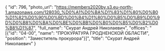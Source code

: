 {
    "id": 796,
    "photo_url": "https://members2020by.s3.eu-north-1.amazonaws.com/128030_%D0%A1%D0%BA%D1%83%D1%80%D0%B0%D1%82%D0%90%D0%BD%D0%B4%D1%80%D0%B5%D0%B9%D0%9D%D0%B8%D0%BA%D0%BE%D0%BB%D0%B0%D0%B5%D0%B2%D0%B8%D1%87",
    "full_name": "Скурат Андрей Николаевич",
    "offices": "[{\"id\": \"04-00\", \"name\": \"ПРОКУРАТУРА ГРОДНЕНСКОЙ ОБЛАСТИ\", \"position\": \"Заместитель прокурора\"}]",
    "title": "Скурат Андрей Николаевич"
}